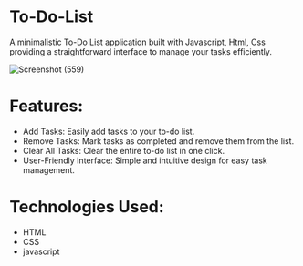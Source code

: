 # To-Do-List
A minimalistic To-Do List application built with Javascript, Html, Css  providing a straightforward interface to manage your tasks efficiently. 

![Screenshot (559)](https://github.com/SidIsCoding/To-Do-List/assets/151613970/11f9e831-4ef7-4f77-9015-2b74c08c92d6)

# Features:
- Add Tasks: Easily add tasks to your to-do list.
- Remove Tasks: Mark tasks as completed and remove them from the list.
- Clear All Tasks: Clear the entire to-do list in one click.
- User-Friendly Interface: Simple and intuitive design for easy task management.

# Technologies Used:
- HTML
- CSS
- javascript
